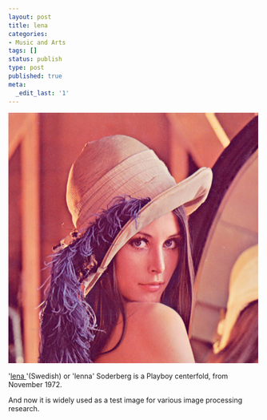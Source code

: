 ```yaml
---
layout: post
title: lena
categories:
- Music and Arts
tags: []
status: publish
type: post
published: true
meta:
  _edit_last: '1'
---
```

<img class="aligncenter size-full wp-image-1068" title="lenna" src="/img/lenna.png" alt="" width="500" height="500" />

'<a class="vt-p" href="http://en.wikipedia.org/wiki/Lenna">lena </a>'(Swedish) or 'lenna' Soderberg is a Playboy centerfold, from November 1972.

And now it is widely used as a test image for various image processing research.
